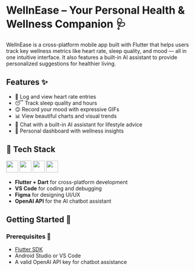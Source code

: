 # WellnEase – Your Personal Health & Wellness Companion 🩺

WellnEase is a cross-platform mobile app built with Flutter that helps users track key wellness metrics like heart rate, sleep quality, and mood — all in one intuitive interface. It also features a built-in AI assistant to provide personalized suggestions for healthier living.


## Features ✨

- 💓 Log and view heart rate entries
- 😴 Track sleep quality and hours
- 😌 Record your mood with expressive GIFs
- 📊 View beautiful charts and visual trends
- 🤖 Chat with a built-in AI assistant for lifestyle advice
- 🧘 Personal dashboard with wellness insights


## 🧰 Tech Stack

<p align="left">
  <img src="https://cdn.jsdelivr.net/gh/devicons/devicon/icons/flutter/flutter-original.svg" height="32" />
  <img src="https://cdn.jsdelivr.net/gh/devicons/devicon/icons/dart/dart-original.svg" height="32" />
  <img src="https://cdn.jsdelivr.net/gh/devicons/devicon/icons/vscode/vscode-original.svg" height="32" />
  <img src="https://cdn.jsdelivr.net/gh/devicons/devicon/icons/figma/figma-original.svg" height="32" />
</p>

- **Flutter + Dart** for cross-platform development  
- **VS Code** for coding and debugging  
- **Figma** for designing UI/UX  
- **OpenAI API** for the AI chatbot assistant 

## Getting Started 🚀

### Prerequisites 🔧
- [Flutter SDK](https://flutter.dev/docs/get-started/install)
- Android Studio or VS Code
- A valid OpenAI API key for chatbot assistance



